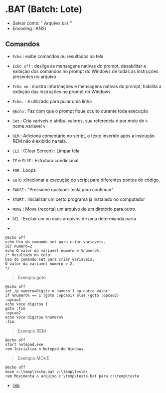 # .BAT (Batch: Lote)

- Salvar como: " Arquivo`.bat` "
- Encoding : ANSI

## Comandos

- `Echo` :  exibe comandos ou resultados na tela
- `Echo off` : desliga as mensagens nativas do prompt, desabilitar a exibição dos comandos no prompt do Windows de todas as instruções presentes no arquivo
- `Echo on` : mostra informações e mensagens nativas do prompt, habilita a exibição das instruções no prompt do Windows
- `Echo.` : é utilizado para pular uma linha
- `@Echo` : Faz com que o prompt fique oculto durante toda execução

- `Set`  : Cria variveis e atribui valores, sua referencia é por meio de `%` nome_variavel `%` 
- `REM` : Adiciona comentário no script, o texto inserido após a instrução REM não é exibido na tela.
- `CLS` : (Clear Screen) : Limpar tela

- `IF` e `ELSE` : Estrutura condicional
- `FOR` : Loops
- `GOTO`  :direcionar a execução do script para diferentes pontos do código.

- `PAUSE` : "Pressione qualquer tecla para continuar"

- `START` : Inicializar um certo programa ja instalado no computador
- `MOVE` : Move (recorta) um arquivo de um diretório para outro.
- `DEL`  : Excluir um ou mais arquivos de uma determianda parta
- 


> 
~~~MSDOS
@echo off
echo Uso do comando set para criar variaveis.
SET numero=2
echo O valor da variavel numero e %numero%.
/* Resultado na tela:
Uso do comando set para criar variaveis.
O valor da variavel numero e 2.
*/
~~~

> Exemplo goto
~~~
@echo off
set /p numero=Digite o numero 1 ou outro valor:
if %numero% == 1 (goto :opcao1) else (goto :opcao2)
:opcao1
echo Voce digitou 1
goto :fim
:opcao2
echo Voce digitou %numero%
:fim
~~~

> Exemplo REM
~~~
@echo off
start notepad.exe
rem Inicializa o Notepad do Windows
~~~

> Exemplo MOVE
~~~
@echo off
move c:\temp\teste.bat c:\temp\teste\
rem Movimenta o arquivo c:\temp\teste.bat para c:\temp\teste
~~~ 

- [link](https://www.youtube.com/watch?v=srP7Y3OGjtU&t=98s)
